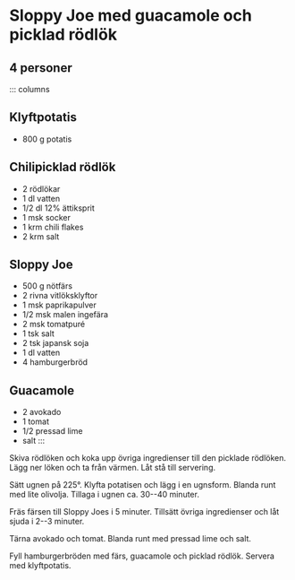 # Sloppy Joe med guacamole och picklad rödlök

## 4 personer

::: columns

## Klyftpotatis

- 800 g potatis

## Chilipicklad rödlök

- 2 rödlökar
- 1 dl vatten
- 1/2 dl 12% ättiksprit
- 1 msk socker
- 1 krm chili flakes
- 2 krm salt

## Sloppy Joe

- 500 g nötfärs
- 2 rivna vitlöksklyftor
- 1 msk paprikapulver
- 1/2 msk malen ingefära
- 2 msk tomatpuré
- 1 tsk salt
- 2 tsk japansk soja
- 1 dl vatten
- 4 hamburgerbröd

## Guacamole

- 2 avokado
- 1 tomat
- 1/2 pressad lime
- salt
:::


Skiva rödlöken och koka upp övriga ingredienser till den picklade rödlöken. Lägg ner löken
och ta från värmen. Låt stå till servering.

Sätt ugnen på 225°. Klyfta potatisen och lägg i en ugnsform. Blanda runt med lite
olivolja. Tillaga i ugnen ca. 30--40 minuter.

Fräs färsen till Sloppy Joes i 5 minuter. Tillsätt övriga ingredienser och låt sjuda i
2--3 minuter.

Tärna avokado och tomat. Blanda runt med pressad lime och salt.

Fyll hamburgerbröden med färs, guacamole och picklad rödlök. Servera med klyftpotatis.

